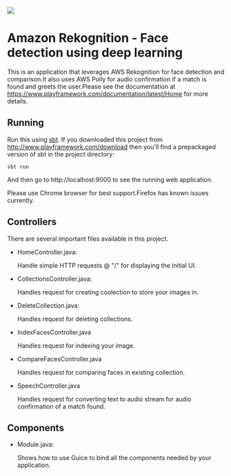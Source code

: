 [<img src="https://img.shields.io/travis/playframework/play-java-starter-example.svg"/>](https://travis-ci.org/playframework/play-java-starter-example)

# Amazon Rekognition - Face detection using deep learning

This is an application that leverages AWS Rekognition for face detection and comparison.It also uses AWS Polly for audio confirmation if a match is found and greets the user.Please see the documentation at https://www.playframework.com/documentation/latest/Home for more details.

## Running

Run this using [sbt](http://www.scala-sbt.org/).  If you downloaded this project from http://www.playframework.com/download then you'll find a prepackaged version of sbt in the project directory:

```
sbt run
```

And then go to http://localhost:9000 to see the running web application.

Please use Chrome browser for best support.Firefox has known issues currently.


## Controllers

There are several important files available in this project.

- HomeController.java:

  Handle simple HTTP requests @ "/" for displaying the initial UI.

- CollectionsController.java:

  Handles request for creating coolection to store your images in.

- DeleteCollection.java:

  Handles request for deleting collections.

- IndexFacesController.java

  Handles request for indexing your image.

- CompareFacesController.java

  Handles request for comparing faces in existing collection.

- SpeechController.java

  Handles request for converting text to audio stream for audio confirmation of a match found.

## Components

- Module.java:

  Shows how to use Guice to bind all the components needed by your application.

